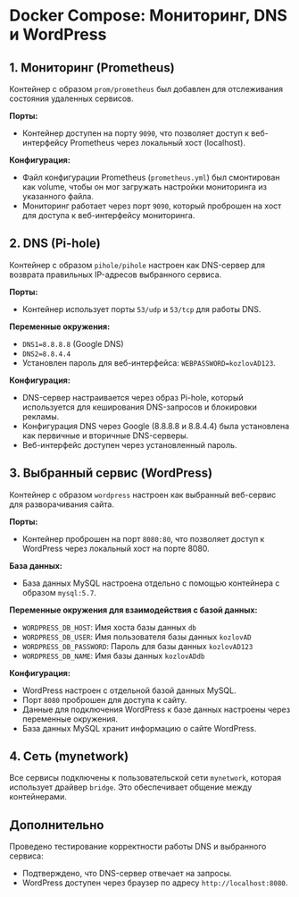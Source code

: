 # Docker Compose: Мониторинг, DNS и WordPress

## 1. Мониторинг (Prometheus)
Контейнер с образом `prom/prometheus` был добавлен для отслеживания состояния удаленных сервисов.

**Порты:**
- Контейнер доступен на порту `9090`, что позволяет доступ к веб-интерфейсу Prometheus через локальный хост (localhost).

**Конфигурация:**
- Файл конфигурации Prometheus (`prometheus.yml`) был смонтирован как volume, чтобы он мог загружать настройки мониторинга из указанного файла.
- Мониторинг работает через порт `9090`, который проброшен на хост для доступа к веб-интерфейсу мониторинга.

## 2. DNS (Pi-hole)
Контейнер с образом `pihole/pihole` настроен как DNS-сервер для возврата правильных IP-адресов выбранного сервиса.

**Порты:**
- Контейнер использует порты `53/udp` и `53/tcp` для работы DNS.

**Переменные окружения:**
- `DNS1=8.8.8.8` (Google DNS)
- `DNS2=8.8.4.4`
- Установлен пароль для веб-интерфейса: `WEBPASSWORD=kozlovAD123`.

**Конфигурация:**
- DNS-сервер настраивается через образ Pi-hole, который используется для кеширования DNS-запросов и блокировки рекламы.
- Конфигурация DNS через Google (8.8.8.8 и 8.8.4.4) была установлена как первичные и вторичные DNS-серверы.
- Веб-интерфейс доступен через установленный пароль.

## 3. Выбранный сервис (WordPress)
Контейнер с образом `wordpress` настроен как выбранный веб-сервис для разворачивания сайта.

**Порты:**
- Контейнер проброшен на порт `8080:80`, что позволяет доступ к WordPress через локальный хост на порте 8080.

**База данных:**
- База данных MySQL настроена отдельно с помощью контейнера с образом `mysql:5.7`.

**Переменные окружения для взаимодействия с базой данных:**
- `WORDPRESS_DB_HOST`: Имя хоста базы данных `db`
- `WORDPRESS_DB_USER`: Имя пользователя базы данных `kozlovAD`
- `WORDPRESS_DB_PASSWORD`: Пароль для базы данных `kozlovAD123`
- `WORDPRESS_DB_NAME`: Имя базы данных `kozlovADdb`

**Конфигурация:**
- WordPress настроен с отдельной базой данных MySQL.
- Порт `8080` проброшен для доступа к сайту.
- Данные для подключения WordPress к базе данных настроены через переменные окружения.
- База данных MySQL хранит информацию о сайте WordPress.

## 4. Сеть (mynetwork)
Все сервисы подключены к пользовательской сети `mynetwork`, которая использует драйвер `bridge`. Это обеспечивает общение между контейнерами.

## Дополнительно
Проведено тестирование корректности работы DNS и выбранного сервиса:
- Подтверждено, что DNS-сервер отвечает на запросы.
- WordPress доступен через браузер по адресу `http://localhost:8080`.

